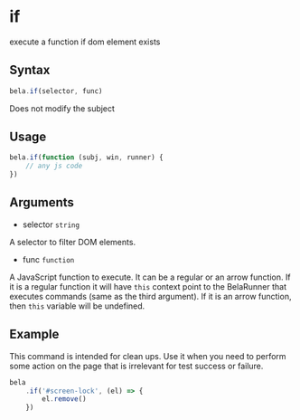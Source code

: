 # if

execute a function if dom element exists

## Syntax

```js
bela.if(selector, func)
```
Does not modify the subject

## Usage

```js
bela.if(function (subj, win, runner) {
    // any js code
})
```

## Arguments

- selector `string`

A selector to filter DOM elements.

- func `function`

A JavaScript function to execute. It can be a regular or an arrow function. If it is a regular function it will have `this` context point to the BelaRunner that executes commands (same as the third argument). If it is an arrow function, then `this` variable will be undefined.

## Example

This command is intended for clean ups. Use it when you need to perform some action on the page that is irrelevant for test success or failure.

```js
bela
    .if('#screen-lock', (el) => {
        el.remove()
    })
```
